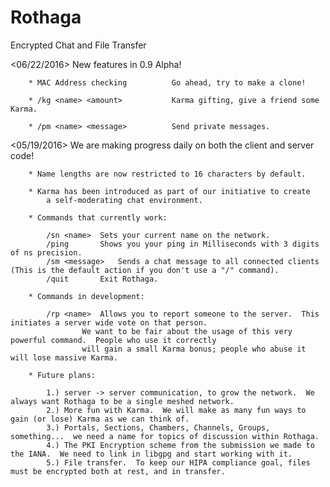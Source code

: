 # Rothaga
Encrypted Chat and File Transfer

<06/22/2016>  New features in 0.9 Alpha!

		* MAC Address checking			Go ahead, try to make a clone!

		* /kg <name> <amount>			Karma gifting, give a friend some Karma.

		* /pm <name> <message>			Send private messages. 

<05/19/2016>  We are making progress daily on both the client and server code!
	      
		* Name lengths are now restricted to 16 characters by default.

		* Karma has been introduced as part of our initiative to create
			a self-moderating chat environment.

		* Commands that currently work:

			/sn <name>	Sets your current name on the network.
			/ping		Shows you your ping in Milliseconds with 3 digits of ns precision.
			/sm <message>	Sends a chat message to all connected clients (This is the default action if you don't use a "/" command).
			/quit		Exit Rothaga.

		* Commands in development:

			/rp <name>	Allows you to report someone to the server.  This initiates a server wide vote on that person.
					We want to be fair about the usage of this very powerful command.  People who use it correctly
					will gain a small Karma bonus; people who abuse it will lose massive Karma.

		* Future plans:

			1.) server -> server communication, to grow the network.  We always want Rothaga to be a single meshed network.
			2.) More fun with Karma.  We will make as many fun ways to gain (or lose) Karma as we can think of.
			3.) Portals, Sections, Chambers, Channels, Groups, something...  we need a name for topics of discussion within Rothaga.
			4.) The PKI Encryption scheme from the submission we made to the IANA.  We need to link in libgpg and start working with it.
			5.) File transfer.  To keep our HIPA compliance goal, files must be encrypted both at rest, and in transfer.
